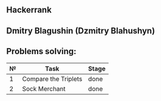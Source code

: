## Hackerrank

Dmitry Blagushin (Dzmitry Blahushyn)
--------------------------------------------

## Problems solving:

| № | Task                 | Stage      |
|---|----------------------|------------|
| 1 | Compare the Triplets | done       |
| 2 | Sock Merchant        | done       |